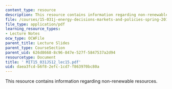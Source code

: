 ```yaml
---
content_type: resource
description: This resource contains information regarding non-renewable resources.
file: /courses/15-031j-energy-decisions-markets-and-policies-spring-2012/daea3fcdb6f82efc1cd7f863970bc80a_MIT15_031JS12_lec15.pdf
file_type: application/pdf
learning_resource_types:
- Lecture Notes
ocw_type: OCWFile
parent_title: Lecture Slides
parent_type: CourseSection
parent_uid: 626d8668-8c96-847e-527f-5847537a2d94
resourcetype: Document
title: ' MIT15_031JS12_lec15.pdf'
uid: daea3fcd-b6f8-2efc-1cd7-f863970bc80a
---
```

This resource contains information regarding non-renewable resources.

